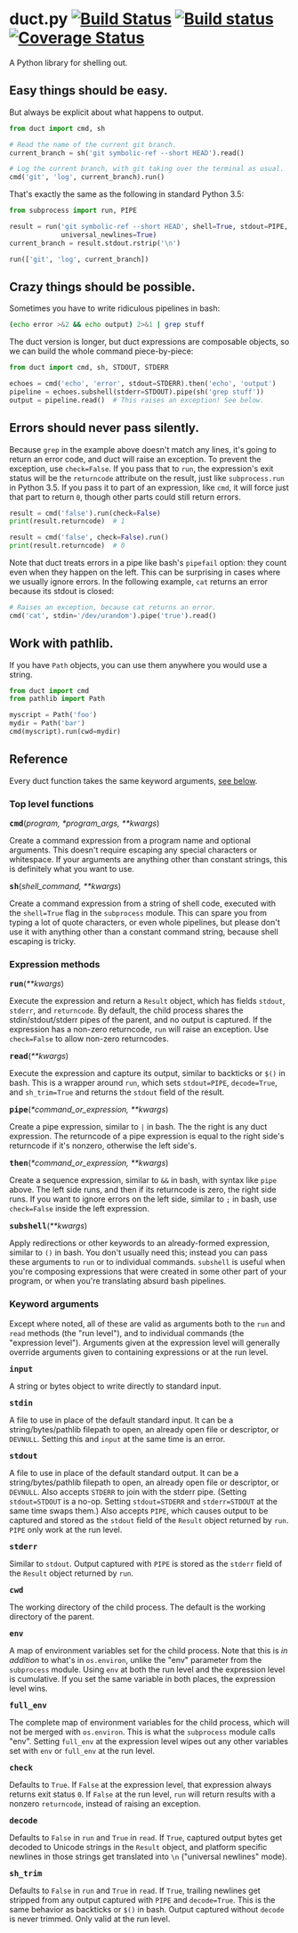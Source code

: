 # duct.py [![Build Status](https://travis-ci.org/oconnor663/duct.svg?branch=master)](https://travis-ci.org/oconnor663/duct) [![Build status](https://ci.appveyor.com/api/projects/status/i7kdylq9klgw993g/branch/master?svg=true)](https://ci.appveyor.com/project/oconnor663/duct/branch/master) [![Coverage Status](https://coveralls.io/repos/oconnor663/duct/badge.svg?branch=master&service=github)](https://coveralls.io/github/oconnor663/duct?branch=master)

A Python library for shelling out.


## Easy things should be easy.

But always be explicit about what happens to output.

```python
from duct import cmd, sh

# Read the name of the current git branch.
current_branch = sh('git symbolic-ref --short HEAD').read()

# Log the current branch, with git taking over the terminal as usual.
cmd('git', 'log', current_branch).run()
```

That's exactly the same as the following in standard Python 3.5:

```python
from subprocess import run, PIPE

result = run('git symbolic-ref --short HEAD', shell=True, stdout=PIPE,
             universal_newlines=True)
current_branch = result.stdout.rstrip('\n')

run(['git', 'log', current_branch])
```


## Crazy things should be possible.

Sometimes you have to write ridiculous pipelines in bash:

```bash
(echo error >&2 && echo output) 2>&1 | grep stuff
```

The duct version is longer, but duct expressions are composable objects,
so we can build the whole command piece-by-piece:

```python
from duct import cmd, sh, STDOUT, STDERR

echoes = cmd('echo', 'error', stdout=STDERR).then('echo', 'output')
pipeline = echoes.subshell(stderr=STDOUT).pipe(sh('grep stuff'))
output = pipeline.read()  # This raises an exception! See below.
```


## Errors should never pass silently.

Because `grep` in the example above doesn't match any lines, it's going
to return an error code, and duct will raise an exception. To prevent
the exception, use `check=False`. If you pass that to `run`, the
expression's exit status will be the `returncode` attribute on the
result, just like `subprocess.run` in Python 3.5. If you pass it to part
of an expression, like `cmd`, it will force just that part to return
`0`, though other parts could still return errors.

```python
result = cmd('false').run(check=False)
print(result.returncode)  # 1

result = cmd('false', check=False).run()
print(result.returncode)  # 0
```

Note that duct treats errors in a pipe like bash's `pipefail` option:
they count even when they happen on the left. This can be surprising in
cases where we usually ignore errors. In the following example, `cat`
returns an error because its stdout is closed:

```python
# Raises an exception, because cat returns an error.
cmd('cat', stdin='/dev/urandom').pipe('true').read()
```


## Work with pathlib.
If you have `Path` objects, you can use them anywhere you would use a
string.

```python
from duct import cmd
from pathlib import Path

myscript = Path('foo')
mydir = Path('bar')
cmd(myscript).run(cwd=mydir)
```


## Reference

Every duct function takes the same keyword arguments, [see
below](#keyword-arguments).

### Top level functions

<strong><tt>cmd</tt></strong>(<em>program, \*program_args, \*\*kwargs</em>)

Create a command expression from a program name and optional arguments.
This doesn't require escaping any special characters or whitespace. If
your arguments are anything other than constant strings, this is
definitely what you want to use.

<strong><tt>sh</tt></strong>(<em>shell_command, \*\*kwargs</em>)

Create a command expression from a string of shell code, executed with
the `shell=True` flag in the `subprocess` module. This can spare you
from typing a lot of quote characters, or even whole pipelines, but
please don't use it with anything other than a constant command string,
because shell escaping is tricky.

### Expression methods

<strong><tt>run</tt></strong>(<em>\*\*kwargs</em>)

Execute the expression and return a `Result` object, which has fields
`stdout`, `stderr`, and `returncode`. By default, the child process
shares the stdin/stdout/stderr pipes of the parent, and no output is
captured. If the expression has a non-zero returncode, `run` will raise
an exception. Use `check=False` to allow non-zero returncodes.

<strong><tt>read</tt></strong>(<em>\*\*kwargs</em>)

Execute the expression and capture its output, similar to backticks or
`$()` in bash. This is a wrapper around `run`, which sets `stdout=PIPE`,
`decode=True`, and `sh_trim=True` and returns the `stdout` field of the
result.

<strong><tt>pipe</tt></strong>(<em>\*command_or_expression, \*\*kwargs</em>)

Create a pipe expression, similar to `|` in bash. The the right is any
duct expression. The returncode of a pipe expression is equal to the
right side's returncode if it's nonzero, otherwise the left side's.

<strong><tt>then</tt></strong>(<em>\*command_or_expression, \*\*kwargs</em>)

Create a sequence expression, similar to `&&` in bash, with syntax like
`pipe` above. The left side runs, and then if its returncode is zero,
the right side runs. If you want to ignore errors on the left side,
similar to `;` in bash, use `check=False` inside the left expression.

<strong><tt>subshell</tt></strong>(<em>\*\*kwargs</em>)

Apply redirections or other keywords to an already-formed expression,
similar to `()` in bash. You don't usually need this; instead you can
pass these arguments to `run` or to individual commands. `subshell` is
useful when you're composing expressions that were created in some other
part of your program, or when you're translating absurd bash pipelines.

### Keyword arguments

Except where noted, all of these are valid as arguments both to the
`run` and `read` methods (the "run level"), and to individual commands
(the "expression level"). Arguments given at the expression level will
generally override arguments given to containing expressions or at the
run level.

<strong><tt>input</tt></strong>

A string or bytes object to write directly to standard input.

<strong><tt>stdin</tt></strong>

A file to use in place of the default standard input. It can be a
string/bytes/pathlib filepath to open, an already open file or
descriptor, or `DEVNULL`. Setting this and `input` at the same time is
an error.

<strong><tt>stdout</tt></strong>

A file to use in place of the default standard output. It can be a
string/bytes/pathlib filepath to open, an already open file or
descriptor, or `DEVNULL`. Also accepts `STDERR` to join with the stderr
pipe. (Setting `stdout=STDOUT` is a no-op. Setting `stdout=STDERR` and
`stderr=STDOUT` at the same time swaps them.) Also accepts `PIPE`, which
causes output to be captured and stored as the `stdout` field of the
`Result` object returned by `run`. `PIPE` only work at the run level.

<strong><tt>stderr</tt></strong>

Similar to `stdout`. Output captured with `PIPE` is stored as the
`stderr` field of the `Result` object returned by `run`.

<strong><tt>cwd</tt></strong>

The working directory of the child process. The default is the working
directory of the parent.

<strong><tt>env</tt></strong>

A map of environment variables set for the child process. Note that this
is *in addition* to what's in `os.environ`, unlike the "env" parameter
from the `subprocess` module. Using `env` at both the run level and the
expression level is cumulative. If you set the same variable in both
places, the expression level wins.

<strong><tt>full_env</tt></strong>

The complete map of environment variables for the child process, which
will not be merged with `os.environ`. This is what the `subprocess`
module calls "env". Setting `full_env` at the expression level wipes out
any other variables set with `env` or `full_env` at the run level.

<strong><tt>check</tt></strong>

Defaults to `True`. If `False` at the expression level, that expression
always returns exit status `0`. If `False` at the run level, `run` will
return results with a nonzero `returncode`, instead of raising an
exception.

<strong><tt>decode</tt></strong>

Defaults to `False` in `run` and `True` in `read`. If `True`, captured
output bytes get decoded to Unicode strings in the `Result` object, and
platform specific newlines in those strings get translated into `\n`
("universal newlines" mode).

<strong><tt>sh_trim</tt></strong>

Defaults to `False` in `run` and `True` in `read`. If `True`, trailing
newlines get stripped from any output captured with `PIPE` and
`decode=True`. This is the same behavior as backticks or `$()` in bash.
Output captured without `decode` is never trimmed. Only valid at the run
level.
